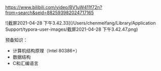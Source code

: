 https://www.bilibili.com/video/BV1uW411f72n?from=search&seid=882593982024717165

![截屏2021-04-28 下午3.42.33](/Users/chenmeifang/Library/Application Support/typora-user-images/截屏2021-04-28 下午3.42.47.png)

预备知识：

* 计算机结构原理（Intel 80386+）
* 数据结构
* C和汇编语言

























